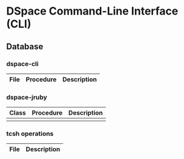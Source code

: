 # DSpace Command-Line Interface (CLI)
## Database

### dspace-cli
| File | Procedure | Description | 
| --- | --- | --- |

### dspace-jruby
| Class | Procedure | Description | 
| --- | --- | --- |
|  |  |  |

### tcsh operations
| File | Description | 
| --- | --- |
